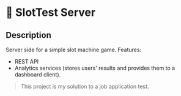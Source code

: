 # :slot_machine: SlotTest Server

## Description
Server side for a simple slot machine game. Features:
 - REST API
 - Analytics services (stores users' results and provides them to a dashboard client).

> This project is my solution to a job application test.